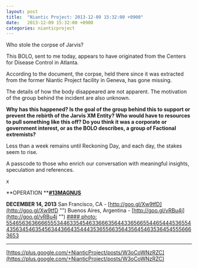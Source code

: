 ```yaml
---
layout: post
title:  "Niantic Project: 2013-12-09 15:32:00 +0900"
date:   2013-12-09 15:32:00 +0900
categories: nianticproject
---
```

Who stole the corpse of Jarvis?

This BOLO, sent to me today, appears to have originated from the Centers for Disease Control in Atlanta.

According to the document, the corpse, held there since it was extracted from the former Niantic Project facility in Geneva, has gone missing.

The details of how the body disappeared are not apparent. The motivation of the group behind the incident are also unknown.

**Why has this happened? Is the goal of the group behind this to support or prevent the rebirth of the Jarvis XM Entity? Who would have to resources to pull something like this off? Do you think it was a corporate or government interest, or as the BOLO describes, a group of Factional extremists?** 

Less than a week remains until Reckoning Day, and each day, the stakes seem to rise.

A passcode to those who enrich our conversation with meaningful insights, speculation and references.

x

**OPERATION ****[#13MAGNUS](https://plus.google.com/s/%2313MAGNUS "")**

**DECEMBER 14, 2013**
San Francisco, CA - [http://goo.gl/Xw9tfD](http://goo.gl/Xw9tfD "")
Buenos Aires, Argentina - [http://goo.gl/vRBu4j](http://goo.gl/vRBu4j "")
[#### photo: 554656363666655534463354546336663564433656655446544453655443563454635456344366435444353655663564356454635364545556663653](https://lh3.googleusercontent.com/-wV1NKtXgHJ0/UqVjjgUfe5I/AAAAAAAAS-8/w5yqisHFVnU/w1200-h1550/BOLO.png "")
- - -
[https://plus.google.com/+NianticProject/posts/W3oCoWNzRZC](https://plus.google.com/+NianticProject/posts/W3oCoWNzRZC)
